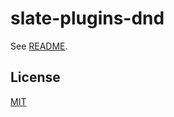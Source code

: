 # slate-plugins-dnd

See [README](https://github.com/udecode/slate-plugins).

## License

[MIT](../../LICENSE)
